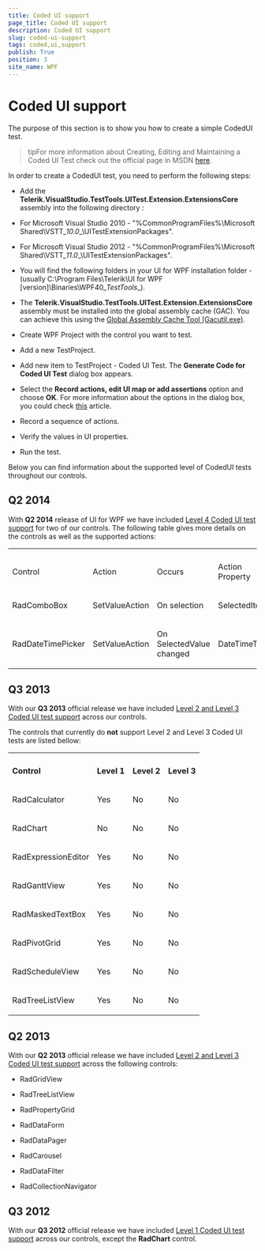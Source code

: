 ```yaml
---
title: Coded UI support
page_title: Coded UI support
description: Coded UI support
slug: coded-ui-support
tags: coded,ui,support
publish: True
position: 3
site_name: WPF
---
```


# Coded UI support



The purpose of this section is to show you how to create a simple CodedUI test. 

>tipFor more information about Creating, Editing and Maintaining a Coded UI Test check out the official page in MSDN
          [here](
              http://msdn.microsoft.com/en-us/library/ff977233.aspx
            ).
        

In order to create a CodedUI test, you need to perform the following steps:

* Add the __Telerik.VisualStudio.TestTools.UITest.Extension.ExtensionsCore__ assembly into the following directory :
          

* For Microsoft Visual Studio 2010 - "%CommonProgramFiles%\Microsoft Shared\VSTT\__10.0__\UITestExtensionPackages".
              

* For Microsoft Visual Studio 2012 - "%CommonProgramFiles%\Microsoft Shared\VSTT\__11.0__\UITestExtensionPackages".
              

* You will find the following folders in your UI for WPF installation folder - (usually C:\Program Files\Telerik\UI for WPF [version]\Binaries\WPF40\__TestTools__).
          

* The __Telerik.VisualStudio.TestTools.UITest.Extension.ExtensionsCore__ assembly must be installed into the global assembly cache (GAC). You can achieve this using the
            [Global Assembly Cache Tool (Gacutil.exe)](
                http://msdn.microsoft.com/en-us/library/ex0ss12c(v=vs.80).aspx
              ).
          

* Create WPF Project with the control you want to test.

* Add a new TestProject.

* Add new item to TestProject - Coded UI Test. The __Generate Code for Coded UI Test__ dialog box appears.
          

* Select the __Record actions, edit UI map or add assertions__ option and choose __OK__. For more information about the options in the dialog box, you could check
            [this](
                http://msdn.microsoft.com/en-us/library/dd286726.aspx
              ) article.
          

* Record a sequence of actions.

* Verify the values in UI properties.

* Run the test.

Below you can find information about the supported level of CodedUI tests throughout our controls.
      

## Q2 2014

With __Q2 2014__ release of UI for WPF we have included 
        [Level 4 Coded UI test support](
              http://blogs.msdn.com/b/visualstudioalm/archive/2011/10/28/coded-ui-test-extension-for-3rd-party-controls-the-basics-explained.aspx
              ) for two of our controls. The following table gives more details on the controls as well as the supported actions:
<table><th><tr><td>

Control
              </td><td>

Action
              </td><td>

Occurs
              </td><td>

Action Property
              </td></tr></th><tr><td>

RadComboBox
              </td><td>

SetValueAction
              </td><td>

On selection
              </td><td>

SelectedItem
              </td></tr><tr><td>

RadDateTimePicker
              </td><td>

SetValueAction
              </td><td>

On SelectedValue changed
              </td><td>

DateTimeText
              </td></tr></table>

## Q3 2013

With our __Q3 2013__ official release we have included [Level 2 and Level 3 Coded UI test support](
              http://blogs.msdn.com/b/visualstudioalm/archive/2011/10/28/coded-ui-test-extension-for-3rd-party-controls-the-basics-explained.aspx
            ) across our controls.
        

The controls that currently do __not__ support Level 2 and Level 3 Coded UI tests are listed bellow:
        
<table><th><tr><td>

<b>Control</b></td><td>

<b>Level 1</b></td><td>

<b>Level 2</b></td><td>

<b>Level 3</b></td></tr></th><tr><td>

RadCalculator</td><td>

Yes</td><td>

No</td><td>

No</td></tr><tr><td>

RadChart</td><td>

No</td><td>

No</td><td>

No</td></tr><tr><td>

RadExpressionEditor</td><td>

Yes</td><td>

No</td><td>

No</td></tr><tr><td>

RadGanttView</td><td>

Yes</td><td>

No</td><td>

No</td></tr><tr><td>

RadMaskedTextBox</td><td>

Yes</td><td>

No</td><td>

No</td></tr><tr><td>

RadPivotGrid</td><td>

Yes</td><td>

No</td><td>

No</td></tr><tr><td>

RadScheduleView</td><td>

Yes</td><td>

No</td><td>

No</td></tr><tr><td>

RadTreeListView</td><td>

Yes</td><td>

No</td><td>

No</td></tr></table>

## Q2 2013

With our __Q2 2013__ official release we have included [Level 2 and Level 3 Coded UI test support](
              http://blogs.msdn.com/b/visualstudioalm/archive/2011/10/28/coded-ui-test-extension-for-3rd-party-controls-the-basics-explained.aspx
            ) across the following controls:
        

* RadGridView

* RadTreeListView

* RadPropertyGrid

* RadDataForm

* RadDataPager

* RadCarousel

* RadDataFilter

* RadCollectionNavigator

## Q3 2012

With our __Q3 2012__ official release we have included [Level 1 Coded UI test support](
              http://blogs.msdn.com/b/visualstudioalm/archive/2011/10/28/coded-ui-test-extension-for-3rd-party-controls-the-basics-explained.aspx
            ) across our controls, except the __RadChart__ control.
        
